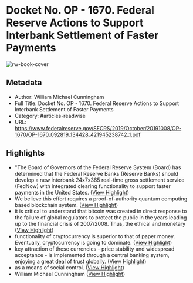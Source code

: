 # Docket No. OP - 1670. Federal Reserve Actions to Support Interbank Settlement of Faster Payments

![rw-book-cover](https://readwise-assets.s3.amazonaws.com/static/images/article3.5c705a01b476.png)

## Metadata
- Author: William Michael Cunningham
- Full Title: Docket No. OP - 1670. Federal Reserve Actions to Support Interbank Settlement of Faster Payments
- Category: #articles-readwise
- URL: https://www.federalreserve.gov/SECRS/2019/October/20191008/OP-1670/OP-1670_092819_134428_421945238742_1.pdf

## Highlights
- "The Board of Governors of the Federal Reserve System (Board) has determined that
  the Federal Reserve Banks (Reserve Banks) should develop a new interbank 24x7x365
  real-time gross settlement service (FedNow) with integrated clearing functionality to
  support faster payments in the United States. ([View Highlight](https://read.readwise.io/read/01gw7js351x2zhcrmhvb9w8h33))
- We believe this effort requires a proof-of-authority quantum computing based
  blockchain system. ([View Highlight](https://read.readwise.io/read/01gw7jsp0v00s1rmk6wbq101ha))
- it is critical to understand that bitcoin was created in
  direct response to the failure of global regulators to protect the public in the years
  leading up to the financial crisis of 2007/2008. Thus, the ethical and monetary ([View Highlight](https://read.readwise.io/read/01gw7jn9fcc64hpjr1f1fdvnd0))
- functionality of cryptocurrency is superior to that of paper money. Eventually,
  cryptocurrency is going to dominate. ([View Highlight](https://read.readwise.io/read/01gw7jnbxwa98488fqpmkghat4))
- key attraction of these
  currencies - price stability and widespread acceptance - is implemented through a
  central banking system, enjoying a great deal of trust globally. ([View Highlight](https://read.readwise.io/read/01gw7jnp8mwkta3gfkjbtfyjqb))
- as a means of social control. ([View Highlight](https://read.readwise.io/read/01gw7jns9fmnxqanfwbqqv8f56))
- William Michael Cunningham ([View Highlight](https://read.readwise.io/read/01gw7jq2s2tbqxc4tq9zbmzhcz))
